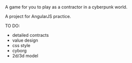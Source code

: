 A game for you to play as a contractor in a cyberpunk world.

A project for AngularJS practice.

TO DO:
- detailed contracts
- value design
- css style
- cyborg
- 2d/3d model